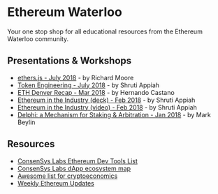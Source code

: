 # Ethereum Waterloo 
Your one stop shop for all educational resources from the Ethereum Waterloo community.

## Presentations & Workshops
* [ethers.js - July 2018](https://drive.google.com/file/d/1KR084V5l6gxJqtCZR7VMH2r7HnZdXmcY/view?usp=sharing) - by Richard Moore
* [Token Engineering - July 2018](https://docs.google.com/presentation/d/1p8niDW6-2mebFoKMla0DmGCkMm5L-y-3c04keIT2orY/edit?usp=sharing) - by Shruti Appiah 
* [ETH Denver Recap - Mar 2018](https://docs.google.com/presentation/d/1GRG4SnGXQE2zvmhkp7Hcdze8UKqM8AJNJ_ofn46ew7Y/edit?usp=sharing) - by Hernando Castano
* [Ethereum in the Industry (deck) - Feb 2018](https://docs.google.com/presentation/d/1nCe8fQCviGK2dDM4Jcgfe2QzHPEstx77RmV1YPO2iXs/edit?usp=sharing) - by Shruti Appiah 
* [Ethereum in the Industry (video) - Feb 2018](https://www.youtube.com/watch?v=EEb3pMsscps&t=1486s) - by Shruti Appiah 
* [Delphi: a Mechanism for Staking & Arbitration - Jan 2018](https://docs.google.com/presentation/d/1wkPhtSVGv5Q9LcrRaVrOxMPPZfuIZBCbv_JxBAHofIE/edit?usp=sharing) - by Mark Beylin 

## Resources
* [ConsenSys Labs Ethereum Dev Tools List](https://github.com/ConsenSysLabs/ethereum-developer-tools-list) 
* [ConsenSys Labs dApp ecosystem map](https://github.com/ConsenSysLabs/dapp-ecosystem-map) 
* [Awesome list for cryptoeconomics](https://github.com/L4ventures/awesome-cryptoeconomics)
* [Weekly Ethereum Updates](http://www.weekinethereum.com/)



